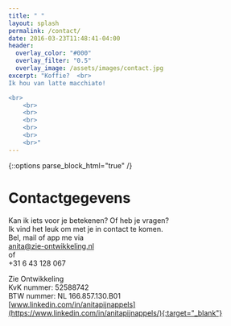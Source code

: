 ```yaml
---
title: " "
layout: splash
permalink: /contact/
date: 2016-03-23T11:48:41-04:00
header:
  overlay_color: "#000"
  overlay_filter: "0.5"
  overlay_image: /assets/images/contact.jpg
excerpt: "Koffie?  <br>
Ik hou van latte macchiato!

<br>
	<br>
	<br>
	<br>
	<br>
	<br>
	<br>"
---
```


{::options parse_block_html="true" /}

# Contactgegevens

Kan ik iets voor je betekenen? Of heb je vragen?  
Ik vind het leuk om met je in contact te komen.   
Bel, mail of app me via  
<a href="mailto:anita@zie-ontwikkeling.nl">anita@zie-ontwikkeling.nl</a>  
of  
+31 6 43 128 067  





Zie Ontwikkeling  
KvK nummer: 52588742  
BTW nummer: NL 166.857.130.B01  
[www.linkedin.com/in/anitapijnappels](https://www.linkedin.com/in/anitapijnappels/){:target="_blank"}
